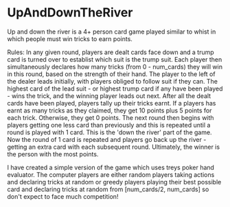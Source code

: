# UpAndDownTheRiver

Up and down the river is a 4+ person card game played similar to whist in which people must win tricks to earn points.

Rules:
In any given round, players are dealt cards face down and a trump card is turned over to establist which suit is the trump suit. 
Each player then simultaneously declares how many tricks (from 0 - num_cards) they will win in this round, based on the strength of their hand.
The player to the left of the dealer leads initially, with players obliged to follow suit if they can. The highest card of the lead suit -
or highest trump card if any have been played - wins the trick, and the winning player leads out next. After all the dealt cards have been played,
players tally up their tricks earnt. If a players has earnt as many tricks as they claimed, they get 10 points plus 5 points for each trick. 
Otherwise, they get 0 points. The next round then begins with players getting one less card than previously and this is repeated until a round is played with 1 card. 
This is the 'down the river' part of the game. Now the round of 1 card is repeated and players go back up the river - getting an extra card 
with each subsequent round. Ultimately, the winner is the person with the most points. 

I have created a simple version of the game which uses treys poker hand evaluator. The computer players are either random players taking actions and 
declaring tricks at random or greedy players playing their best possible card and declaring tricks at random from [num_cards/2, num_cards] so don't 
expect to face much competition! 
